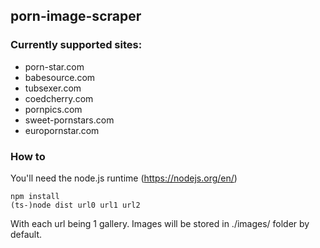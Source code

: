 ## porn-image-scraper

### Currently supported sites:

- porn-star.com
- babesource.com
- tubsexer.com
- coedcherry.com
- pornpics.com
- sweet-pornstars.com
- europornstar.com

### How to

You'll need the node.js runtime (https://nodejs.org/en/)

```
npm install
(ts-)node dist url0 url1 url2
```

With each url being 1 gallery.
Images will be stored in ./images/ folder by default.
